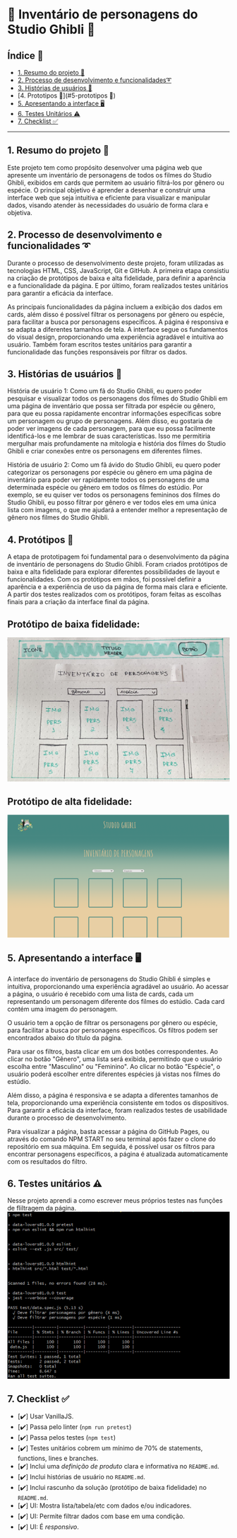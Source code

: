 # 💖 Inventário de personagens do Studio Ghibli 💟

## Índice 🧵

* [1. Resumo do projeto 📑](#1-resumo-do-projeto📑)
* [2. Processo de desenvolvimento e funcionalidades➰](#2-processo-de-desenvolvimento-e-funcionalidades➰)
* [3. Histórias de usuários 📜](#4-histórias-de-usuários📜)
* [4. Prototipos 🤖](#5-prototipos 🤖)
* [5. Apresentando a interface 🖥️](#5-apresentando-a-interface🖥️)
* [6. Testes Unitários ⚠️](#6-testes-unitários⚠️)
* [7. Checklist ✅](#7-checklist✅)

***

## 1. Resumo do projeto 📑

Este projeto tem como propósito desenvolver uma página web que apresente um inventário de personagens de todos os filmes do Studio Ghibli, exibidos em cards que permitem ao usuário filtrá-los por gênero ou espécie. O principal objetivo é aprender a desenhar e construir uma interface web que seja intuitiva e eficiente para visualizar e manipular dados, visando atender às necessidades do usuário de forma clara e objetiva.

## 2. Processo de desenvolvimento e funcionalidades ➰

Durante o processo de desenvolvimento deste projeto, foram utilizadas as tecnologias HTML, CSS, JavaScript, Git e GitHub. A primeira etapa consistiu na criação de protótipos de baixa e alta fidelidade, para definir a aparência e a funcionalidade da página. E por último, foram realizados testes unitários para garantir a eficácia da interface.

As principais funcionalidades da página incluem a exibição dos dados em cards, além disso é possível filtrar os personagens por gênero ou espécie, para facilitar a busca por personagens específicos. A página é responsiva e se adapta a diferentes tamanhos de tela. A interface segue os fundamentos do visual design, proporcionando uma experiência agradável e intuitiva ao usuário. Também foram escritos testes unitários para garantir a funcionalidade das funções responsáveis por filtrar os dados.


## 3. Histórias de usuários 📜

História de usuário 1: 
Como um fã do Studio Ghibli, eu quero poder pesquisar e visualizar todos os personagens dos filmes do Studio Ghibli em uma página de inventário que possa ser filtrada por espécie ou gênero, para que eu possa rapidamente encontrar informações específicas sobre um personagem ou grupo de personagens. Além disso, eu gostaria de poder ver imagens de cada personagem, para que eu possa facilmente identificá-los e me lembrar de suas características. Isso me permitiria mergulhar mais profundamente na mitologia e história dos filmes do Studio Ghibli e criar conexões entre os personagens em diferentes filmes.

História de usuário 2:
Como um fã ávido do Studio Ghibli, eu quero poder categorizar os personagens por espécie ou gênero em uma página de inventário para poder ver rapidamente todos os personagens de uma determinada espécie ou gênero em todos os filmes do estúdio. Por exemplo, se eu quiser ver todos os personagens femininos dos filmes do Studio Ghibli, eu posso filtrar por gênero e ver todos eles em uma única lista com imagens, o que me ajudará a entender melhor a representação de gênero nos filmes do Studio Ghibli.

## 4. Protótipos 🤖

A etapa de prototipagem foi fundamental para o desenvolvimento da página de inventário de personagens do Studio Ghibli. Foram criados protótipos de baixa e alta fidelidade para explorar diferentes possibilidades de layout e funcionalidades. Com os protótipos em mãos, foi possível definir a aparência e a experiência de uso da página de forma mais clara e eficiente. A partir dos testes realizados com os protótipos, foram feitas as escolhas finais para a criação da interface final da página.
   ## Protótipo de baixa fidelidade:
![prototipo de baixa fidelidade](src/baixa-fidelidade.jpg) 

   ## Protótipo de alta fidelidade: 

![prototipo de alta fidelidade](src/alta-fidelidade.png)
## 5. Apresentando a interface 🖥️

A interface do inventário de personagens do Studio Ghibli é simples e intuitiva, proporcionando uma experiência agradável ao usuário. Ao acessar a página, o usuário é recebido com uma lista de cards, cada um representando um personagem diferente dos filmes do estúdio. Cada card contém uma imagem do personagem.

O usuário tem a opção de filtrar os personagens por gênero ou espécie, para facilitar a busca por personagens específicos. Os filtros podem ser encontrados abaixo do título da página.

Para usar os filtros, basta clicar em um dos botões correspondentes. Ao clicar no botão "Gênero", uma lista será exibida, permitindo que o usuário escolha entre "Masculino" ou "Feminino". Ao clicar no botão "Espécie", o usuário poderá escolher entre diferentes espécies já vistas nos filmes do estúdio.

Além disso, a página é responsiva e se adapta a diferentes tamanhos de tela, proporcionando uma experiência consistente em todos os dispositivos. Para garantir a eficácia da interface, foram realizados testes de usabilidade durante o processo de desenvolvimento.
 
Para visualizar a página, basta acessar a página do GitHub Pages, ou através do comando NPM START no seu terminal após fazer o clone do repositório em sua máquina. Em seguida, é possível usar os filtros para encontrar personagens específicos, a página é atualizada automaticamente com os resultados do filtro.

## 6. Testes unitários ⚠️

Nesse projeto aprendi a como escrever meus próprios testes nas funções de fliltragem da página.
![testes unitarios](src/testes-unitarios.png)

## 7. Checklist ✅

* [✔️] Usar VanillaJS.
* [✔️] Passa pelo linter (`npm run pretest`)
* [✔️] Passa pelos testes (`npm test`)
* [✔️] Testes unitários cobrem um mínimo de 70% de statements, functions, lines e
  branches.
* [✔️] Inclui uma _definição de produto_ clara e informativa no `README.md`.
* [✔️] Inclui histórias de usuário no `README.md`.
* [✔️] Inclui rascunho da solução (protótipo de baixa fidelidade) no `README.md`.
* [✔️] UI: Mostra lista/tabela/etc com dados e/ou indicadores.
* [✔️] UI: Permite filtrar dados com base em uma condição.
* [✔️] UI: É _responsivo_.
